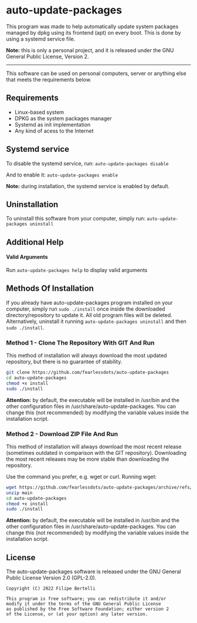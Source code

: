 # auto-update-packages

This program was made to help automatically update system packages managed by dpkg using its frontend (apt) on every boot. This is done by using a systemd service file. 

**Note:** this is only a personal project, and it is released under the GNU General Public License, Version 2.

---
This software can be used on personal computers, server or anything else that meets the requirements below.

## Requirements
- Linux-based system
- DPKG as the system packages manager
- Systemd as init implementation
- Any kind of acess to the Internet

## Systemd service
To disable the systemd service, run:
`auto-update-packages disable`

And to enable it:
`auto-update-packages enable`

**Note:** during installation, the systemd service is enabled by default.

## Uninstallation
To uninstall this software from your computer, simply run:
`auto-update-packages uninstall`

## Additional Help
#### Valid Arguments
Run `auto-update-packages help` to display valid arguments

## Methods Of Installation
If you already have auto-update-packages program installed on your computer, simply run `sudo ./install` once inside the downloaded directory/repository to update it. All old program files will be deleted. Alternatively, uninstall it running `auto-update-packages uninstall` and then `sudo ./install`.

### Method 1 - Clone The Repository With GIT And Run
This method of installation will always download the most updated repository, but there is no guarantee of stability.
```bash
git clone https://github.com/fearlessdots/auto-update-packages
cd auto-update-packages
chmod +x install
sudo ./install
```
**Attention:** by default, the executable will be installed in /usr/bin and the other configuration files in /usr/share/auto-update-packages. You can change this (not recommended) by modifying the variable values inside the installation script.

### Method 2 - Download ZIP File And Run
This method of installation will always download the most recent release (sometimes outdated in comparison with the GIT repository). Downloading the most recent releases may be more stable than downloading the repository.

Use the command you prefer, e.g. wget or curl. Running wget:
```bash
wget https://github.com/fearlessdots/auto-update-packages/archive/refs/heads/main
unzip main
cd auto-update-packages
chmod +x install
sudo ./install
```
**Attention:** by default, the executable will be installed in /usr/bin and the other configuration files in /usr/share/auto-update-packages. You can change this (not recommended) by modifying the variable values inside the installation script.

## License
The auto-update-packages software is released under the GNU General Public License Version 2.0 (GPL-2.0).
```
Copyright (C) 2022 Filipe Bertelli

This program is free software; you can redistribute it and/or
modify it under the terms of the GNU General Public License
as published by the Free Software Foundation; either version 2
of the License, or (at your option) any later version.
```
